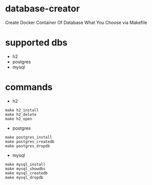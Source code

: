 # database-creator

Create Docker Container Of Database What You Choose via Makefile


# supported dbs
- h2
- postgres
- mysql


# commands

- h2
~~~
make h2_install
make h2_delete
make h2_open
~~~

- postgres
~~~
make postgres_install 
make postgres_createdb 
make postgres_dropdb
~~~

- mysql
~~~
make mysql_install 
make mysql_showdbs 
make mysql_createdb 
make mysql_dropdb
~~~

